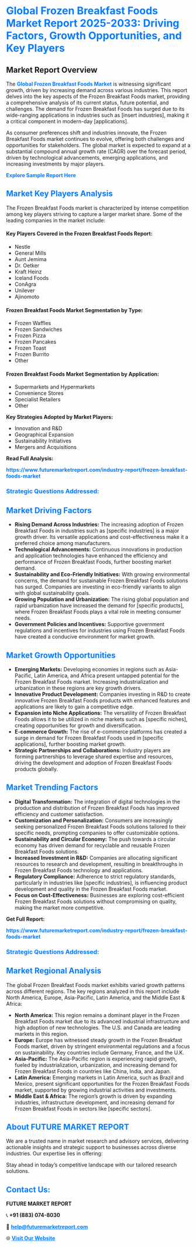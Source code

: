 <h1 style="color: #007BFF;">Global Frozen Breakfast Foods Market Report 2025-2033: Driving Factors, Growth Opportunities, and Key Players</h1>

<section id="overview">
<h2>Market Report Overview</h2>
<p>The <a href="https://www.futuremarketreport.com/industry-report/frozen-breakfast-foods-market" style="color: #007BFF; text-decoration: none;"><strong>Global Frozen Breakfast Foods Market</strong></a> is witnessing significant growth, driven by increasing demand across various industries. This report delves into the key aspects of the Frozen Breakfast Foods market, providing a comprehensive analysis of its current status, future potential, and challenges. The demand for Frozen Breakfast Foods has surged due to its wide-ranging applications in industries such as [insert industries], making it a critical component in modern-day [applications].</p>
<p>As consumer preferences shift and industries innovate, the Frozen Breakfast Foods market continues to evolve, offering both challenges and opportunities for stakeholders. The global market is expected to expand at a substantial compound annual growth rate (CAGR) over the forecast period, driven by technological advancements, emerging applications, and increasing investments by major players.</p>
</section>

<section id="overview">
<p><a href="https://www.futuremarketreport.com/request-sample/reportId=62357" style="color: #007BFF; text-decoration: none;"><strong>Explore Sample Report Here</strong></a></p>
</section>

<section id="key-players">
<h2 style="color: #007BFF;">Market Key Players Analysis</h2>
<p>The Frozen Breakfast Foods market is characterized by intense competition among key players striving to capture a larger market share. Some of the leading companies in the market include:</p>
<h4>Key Players Covered in the Frozen Breakfast Foods Report:</h4>
<ul><li>Nestle</li><li>General Mills</li><li>Aunt Jemima</li><li>Dr. Oetker</li><li>Kraft Heinz</li><li>Iceland Foods</li><li>ConAgra</li><li>Unilever</li><li>Ajinomoto</li></ul>
<h4>Frozen Breakfast Foods Market Segmentation by Type:</h4>
<ul><li>Frozen Waffles</li><li>Frozen Sandwiches</li><li>Frozen Pizza</li><li>Frozen Pancakes</li><li>Frozen Toast</li><li>Frozen Burrito</li><li>Other</li></ul>

<h4>Frozen Breakfast Foods Market Segmentation by Application:</h4>
<ul><li>Supermarkets and Hypermarkets</li><li>Convenience Stores</li><li>Specialist Retailers</li><li>Other</li></ul>
<p><strong>Key Strategies Adopted by Market Players:</strong></p>
<ul>
<li>Innovation and R&D</li>
<li>Geographical Expansion</li>
<li>Sustainability Initiatives</li>
<li>Mergers and Acquisitions</li>
</ul>
</section>

<section>
<p><strong>Read Full Analysis: </strong></p><a href="https://www.futuremarketreport.com/industry-report/frozen-breakfast-foods-market" style="color: #007BFF; text-decoration: none;"><strong>https://www.futuremarketreport.com/industry-report/frozen-breakfast-foods-market</strong></a>
<h3 style="color: #007BFF;">Strategic Questions Addressed:</h3>
</section>

<section id="driving-factors">
<h2 style="color: #007BFF;">Market Driving Factors</h2>
<ul>
<li><strong>Rising Demand Across Industries:</strong> The increasing adoption of Frozen Breakfast Foods in industries such as [specific industries] is a major growth driver. Its versatile applications and cost-effectiveness make it a preferred choice among manufacturers.</li>
<li><strong>Technological Advancements:</strong> Continuous innovations in production and application technologies have enhanced the efficiency and performance of Frozen Breakfast Foods, further boosting market demand.</li>
<li><strong>Sustainability and Eco-Friendly Initiatives:</strong> With growing environmental concerns, the demand for sustainable Frozen Breakfast Foods solutions has surged. Companies are investing in eco-friendly variants to align with global sustainability goals.</li>
<li><strong>Growing Population and Urbanization:</strong> The rising global population and rapid urbanization have increased the demand for [specific products], where Frozen Breakfast Foods plays a vital role in meeting consumer needs.</li>
<li><strong>Government Policies and Incentives:</strong> Supportive government regulations and incentives for industries using Frozen Breakfast Foods have created a conducive environment for market growth.</li>
</ul>
</section>

<section id="growth-opportunities">
<h2 style="color: #007BFF;">Market Growth Opportunities</h2>
<ul>
<li><strong>Emerging Markets:</strong> Developing economies in regions such as Asia-Pacific, Latin America, and Africa present untapped potential for the Frozen Breakfast Foods market. Increasing industrialization and urbanization in these regions are key growth drivers.</li>
<li><strong>Innovative Product Development:</strong> Companies investing in R&D to create innovative Frozen Breakfast Foods products with enhanced features and applications are likely to gain a competitive edge.</li>
<li><strong>Expansion into Niche Applications:</strong> The versatility of Frozen Breakfast Foods allows it to be utilized in niche markets such as [specific niches], creating opportunities for growth and diversification.</li>
<li><strong>E-commerce Growth:</strong> The rise of e-commerce platforms has created a surge in demand for Frozen Breakfast Foods used in [specific applications], further boosting market growth.</li>
<li><strong>Strategic Partnerships and Collaborations:</strong> Industry players are forming partnerships to leverage shared expertise and resources, driving the development and adoption of Frozen Breakfast Foods products globally.</li>
</ul>
</section>

<section id="trending-factors">
<h2 style="color: #007BFF;">Market Trending Factors</h2>
<ul>
<li><strong>Digital Transformation:</strong> The integration of digital technologies in the production and distribution of Frozen Breakfast Foods has improved efficiency and customer satisfaction.</li>
<li><strong>Customization and Personalization:</strong> Consumers are increasingly seeking personalized Frozen Breakfast Foods solutions tailored to their specific needs, prompting companies to offer customizable options.</li>
<li><strong>Sustainability and Circular Economy:</strong> The push towards a circular economy has driven demand for recyclable and reusable Frozen Breakfast Foods solutions.</li>
<li><strong>Increased Investment in R&D:</strong> Companies are allocating significant resources to research and development, resulting in breakthroughs in Frozen Breakfast Foods technology and applications.</li>
<li><strong>Regulatory Compliance:</strong> Adherence to strict regulatory standards, particularly in industries like [specific industries], is influencing product development and quality in the Frozen Breakfast Foods market.</li>
<li><strong>Focus on Cost-Effectiveness:</strong> Businesses are exploring cost-efficient Frozen Breakfast Foods solutions without compromising on quality, making the market more competitive.</li>
</ul>
</section>

<section>
<p><strong>Get Full Report: </strong></p><a href="https://www.futuremarketreport.com/industry-report/frozen-breakfast-foods-market" style="color: #007BFF; text-decoration: none;"><strong>https://www.futuremarketreport.com/industry-report/frozen-breakfast-foods-market</strong></a>
<h3 style="color: #007BFF;">Strategic Questions Addressed:</h3>
</section>


<section id="regional-analysis">
<h2 style="color: #007BFF;">Market Regional Analysis</h2>
<p>The global Frozen Breakfast Foods market exhibits varied growth patterns across different regions. The key regions analyzed in this report include North America, Europe, Asia-Pacific, Latin America, and the Middle East & Africa:</p>
<ul>
<li><strong>North America:</strong> This region remains a dominant player in the Frozen Breakfast Foods market due to its advanced industrial infrastructure and high adoption of new technologies. The U.S. and Canada are leading markets in this region.</li>
<li><strong>Europe:</strong> Europe has witnessed steady growth in the Frozen Breakfast Foods market, driven by stringent environmental regulations and a focus on sustainability. Key countries include Germany, France, and the U.K.</li>
<li><strong>Asia-Pacific:</strong> The Asia-Pacific region is experiencing rapid growth, fueled by industrialization, urbanization, and increasing demand for Frozen Breakfast Foods in countries like China, India, and Japan.</li>
<li><strong>Latin America:</strong> Emerging markets in Latin America, such as Brazil and Mexico, present significant opportunities for the Frozen Breakfast Foods market, supported by growing industrial activities and investments.</li>
<li><strong>Middle East & Africa:</strong> The region’s growth is driven by expanding industries, infrastructure development, and increasing demand for Frozen Breakfast Foods in sectors like [specific sectors].</li>
</ul>
</section>

<footer>
<h2 style="color: #007BFF;">About FUTURE MARKET REPORT</h2>
<p>We are a trusted name in market research and advisory services, delivering actionable insights and strategic support to businesses across diverse industries. Our expertise lies in offering:</p>

<p>Stay ahead in today’s competitive landscape with our tailored research solutions.</p>

<h2 style="color: #007BFF;">Contact Us:</h2>
<p><strong>FUTURE MARKET REPORT</strong></p>
<p>📞 <strong>+91 (883) 074-8030</strong></p>
<p>📧 <strong><a href="mailto:help@futuremarketreport.com" style="color: #007BFF;">help@futuremarketreport.com</a></strong></p>
<p>🌐 <strong><a href="https://www.futuremarketreport.com/" style="color: #007BFF;">Visit Our Website</a></strong></p>
</footer>